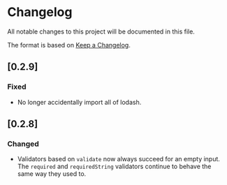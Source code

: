 # Changelog

All notable changes to this project will be documented in this file.

The format is based on [Keep a Changelog](http://keepachangelog.com/en/1.0.0/).

## [0.2.9]

### Fixed

- No longer accidentally import all of lodash.

## [0.2.8]

### Changed

- Validators based on `validate` now always succeed for an empty input. The `required` and `requiredString` validators continue to behave the same way they used to.

